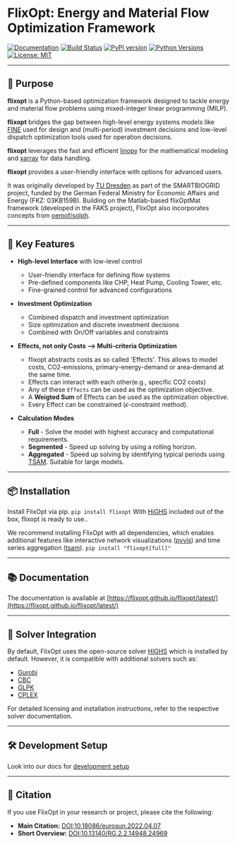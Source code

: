 # FlixOpt: Energy and Material Flow Optimization Framework

[![Documentation](https://img.shields.io/badge/docs-latest-brightgreen.svg)](https://flixopt.github.io/flixopt/latest/)
[![Build Status](https://github.com/flixOpt/flixopt/actions/workflows/python-app.yaml/badge.svg)](https://github.com/flixOpt/flixopt/actions/workflows/python-app.yaml)
[![PyPI version](https://img.shields.io/pypi/v/flixopt)](https://pypi.org/project/flixopt/)
[![Python Versions](https://img.shields.io/pypi/pyversions/flixopt.svg)](https://pypi.org/project/flixopt/)
[![License: MIT](https://img.shields.io/badge/License-MIT-yellow.svg)](https://opensource.org/licenses/MIT)

---

## 🚀 Purpose

**flixopt** is a Python-based optimization framework designed to tackle energy and material flow problems using mixed-integer linear programming (MILP).

**flixopt** bridges the gap between high-level energy systems models like [FINE](https://github.com/FZJ-IEK3-VSA/FINE) used for design and (multi-period) investment decisions and low-level dispatch optimization tools used for operation decisions.

**flixopt** leverages the fast and efficient [linopy](https://github.com/PyPSA/linopy/) for the mathematical modeling and [xarray](https://github.com/pydata/xarray) for data handling.

**flixopt** provides a user-friendly interface with options for advanced users.

It was originally developed by [TU Dresden](https://github.com/gewv-tu-dresden) as part of the SMARTBIOGRID project, funded by the German Federal Ministry for Economic Affairs and Energy (FKZ: 03KB159B). Building on the Matlab-based flixOptMat framework (developed in the FAKS project), FlixOpt also incorporates concepts from [oemof/solph](https://github.com/oemof/oemof-solph). 

---

## 🌟 Key Features

- **High-level Interface** with low-level control
    - User-friendly interface for defining flow systems
    - Pre-defined components like CHP, Heat Pump, Cooling Tower, etc.
    - Fine-grained control for advanced configurations

- **Investment Optimization**
    - Combined dispatch and investment optimization
    - Size optimization and discrete investment decisions
    - Combined with On/Off variables and constraints

- **Effects, not only Costs --> Multi-criteria Optimization**
    - flixopt abstracts costs as so called 'Effects'. This allows to model costs, CO2-emissions, primary-energy-demand or area-demand at the same time.
    - Effects can interact with each other(e.g., specific CO2 costs)
    - Any of these `Effects` can be used as the optimization objective.
    - A **Weigted Sum** of Effects can be used as the optimization objective.
    - Every Effect can be constrained ($\epsilon$-constraint method).

- **Calculation Modes**
    - **Full** - Solve the model with highest accuracy and computational requirements.
    - **Segmented** - Speed up solving by using a rolling horizon. 
    - **Aggregated** - Speed up solving by identifying typical periods using [TSAM](https://github.com/FZJ-IEK3-VSA/tsam). Suitable for large models.

---

## 📦 Installation

Install FlixOpt via pip.
`pip install flixopt`
With [HiGHS](https://github.com/ERGO-Code/HiGHS?tab=readme-ov-file) included out of the box, flixopt is ready to use..

We recommend installing FlixOpt with all dependencies, which enables additional features like interactive network visualizations ([pyvis](https://github.com/WestHealth/pyvis)) and time series aggregation ([tsam](https://github.com/FZJ-IEK3-VSA/tsam)).
`pip install "flixopt[full]"`

---

## 📚 Documentation

The documentation is available at [https://flixopt.github.io/flixopt/latest/](https://flixopt.github.io/flixopt/latest/)

---

## 🎯️ Solver Integration

By default, FlixOpt uses the open-source solver [HiGHS](https://highs.dev/) which is installed by default. However, it is compatible with additional solvers such as:  

- [Gurobi](https://www.gurobi.com/)  
- [CBC](https://github.com/coin-or/Cbc)  
- [GLPK](https://www.gnu.org/software/glpk/)
- [CPLEX](https://www.ibm.com/analytics/cplex-optimizer)

For detailed licensing and installation instructions, refer to the respective solver documentation.  

---

## 🛠 Development Setup
Look into our docs for [development setup](https://flixopt.github.io/flixopt/latest/contribute/#development-setup)

---

## 📖 Citation

If you use FlixOpt in your research or project, please cite the following:  

- **Main Citation:** [DOI:10.18086/eurosun.2022.04.07](https://doi.org/10.18086/eurosun.2022.04.07)  
- **Short Overview:** [DOI:10.13140/RG.2.2.14948.24969](https://doi.org/10.13140/RG.2.2.14948.24969)  
